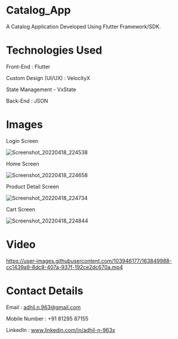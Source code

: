 # Catalog_App

A Catalog Application Developed Using Flutter Framework/SDK.


# Technologies Used 

Front-End : Flutter

Custom Design (UI/UX) : VelocityX

State Management - VxState

Back-End : JSON


# Images

Login Screen

![Screenshot_20220418_224538](https://user-images.githubusercontent.com/103946177/163847052-1469df0f-8e89-4ae8-8197-ebc19938c12e.png)


Home Screen

![Screenshot_20220418_224658](https://user-images.githubusercontent.com/103946177/163847431-97e0afd7-8835-4fcc-a0be-9fb0a57e511c.png)


Product Detail Screen

![Screenshot_20220418_224734](https://user-images.githubusercontent.com/103946177/163847582-41ca1fb2-028a-4e09-a9bb-a372d347214d.png)


Cart Screen

![Screenshot_20220418_224844](https://user-images.githubusercontent.com/103946177/163847668-6dd79636-b7a0-43f3-8c7f-7aded8b1b90c.png)


# Video

https://user-images.githubusercontent.com/103946177/163849988-cc1439a9-8dc8-407a-937f-192ce2dc670a.mp4


# Contact Details

Email : adhil.n.963@gmail.com

Mobile Number : +91 81295 87155

LinkedIn : www.linkedin.com/in/adhil-n-963x
